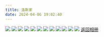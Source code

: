 ```yaml
---
title: 洛斯家
date: 2024-04-06 19:02:40
---
```

![](https://pic1.zhimg.com/80/v2-e19386ba6b837c0cb483c94217c002ed_1440w.png)
![](https://pic1.zhimg.com/80/v2-ad430ea159b12cb405f6ca8257c29ee3_1440w.png)
![](https://pic1.zhimg.com/80/v2-f8013379989091d0dfcd9af3e6c3d41a_1440w.png)
![](https://pic1.zhimg.com/80/v2-7c756b200b570dabd969db326f54276b_1440w.png)
![](https://pic1.zhimg.com/80/v2-42f8a151bce262c58eb8b6a03b4c71f3_1440w.png)
![](https://pic1.zhimg.com/80/v2-877362193462d9a457e414cfebf0f742_1440w.png)
![](https://pic1.zhimg.com/80/v2-bcadb43f43c99c2fb87fd5dff50dbddc_1440w.png)
![](https://pic1.zhimg.com/80/v2-9086d366d676b6f6bca96b938aa1c404_1440w.png)
![](https://pic1.zhimg.com/80/v2-1210890581702849826f5306f0855570_1440w.png)
![](https://pic1.zhimg.com/80/v2-f923008fe28a8f65262210aaf7dc0469_1440w.png)
![](https://pic1.zhimg.com/80/v2-f814aad0f14358f472398ae3d28a1c06_1440w.png)
![](https://pic1.zhimg.com/80/v2-b76287305300d5cf48294d1ddc38633a_1440w.png)
[返回相册](/Gallery)
